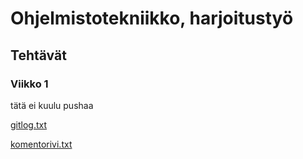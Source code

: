 # Ohjelmistotekniikko, harjoitustyö

## Tehtävät

### Viikko 1

tätä ei kuulu pushaa


[gitlog.txt](https://github.com/modaralgayal/ot-harjoitustyo/blob/master/laskarit/viikko1/gitlog.txt)

[komentorivi.txt](https://github.com/modaralgayal/ot-harjoitustyo/blob/master/laskarit/viikko1/komentorivi.txt)
